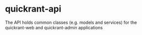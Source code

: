 quickrant-api
=============

The API holds common classes (e.g. models and services) for the quickrant-web and quickrant-admin applications
